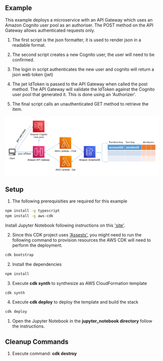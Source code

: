 ## Example
This example deploys a microservice with an API Gateway which uses an Amazon Cognito user pool as an authoriser. The POST method on the API Gateway allows authenticated requests only. 

1. The first script is the json formatter, it is used to render json in a readable format.

2. The second script creates a new Cognito user, the user will need to be confirmed.

3. The login in script authenticates the new user and cognito will return a json web token (jwt)

4. The jwt IdToken is passed to the API Gateway when called the post method. The API Gateway will validate the IdToken against the Cognito user pool that generated it. This is done using an 'Authorizer'.

5. The final script calls an unauthenticated GET method to retrieve the item.


![architecture](./images/architecture_1.png "Architecture")

## Setup

1. The following prerequisities are required for this example
  
```bash
npm install -g typescript
npm install -g aws-cdk
```

Install Jupyter Notebook following instructions on this ['site'](https://jupyter.org/install).

2. Since this CDK project uses ['Assests'](https://docs.aws.amazon.com/cdk/latest/guide/assets.html), you might need to run the following command to provision resources the AWS CDK will need to perform the deployment.

```bash 
cdk bootstrap
```

2. Install the dependencies

```bash
npm install
```

3. Execute **cdk synth** to synthesize as AWS CloudFormation template

```bash
cdk synth
```

4. Execute **cdk deploy** to deploy the template and build the stack

```bash
cdk deploy
```
1. Open the Jupyter Notebook in the **jupyter_notebook directory** follow the instructions.

## Cleanup Commands
1. Execute command: **cdk destroy**